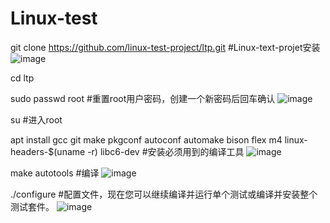 # Linux-test
git clone https://github.com/linux-test-project/ltp.git 
#Linux-text-projet安装
![image](https://github.com/cheese-Ji/Linux-test/assets/155931600/a48b9a1c-e3fb-4025-90a0-b5313868533b)

cd ltp


sudo passwd root 
#重置root用户密码，创建一个新密码后回车确认
![image](https://github.com/cheese-Ji/Linux-test/assets/155931600/d4d45e21-090f-4485-8e02-862e5b3c2408)

su
#进入root

apt install gcc git make pkgconf autoconf automake bison flex m4 linux-headers-$(uname -r) libc6-dev
#安装必须用到的编译工具
![image](https://github.com/cheese-Ji/Linux-test/assets/155931600/8af21b79-329b-473b-ace6-2f74dada5c95)

make autotools
#编译
![image](https://github.com/cheese-Ji/Linux-test/assets/155931600/314e65f8-2114-42b1-8562-8ec8c8a339cb)

./configure
#配置文件，现在您可以继续编译并运行单个测试或编译并安装整个测试套件。
![image](https://github.com/cheese-Ji/Linux-test/assets/155931600/bf08e3b4-a7e1-48c8-be06-6b3d0f327dd1)


